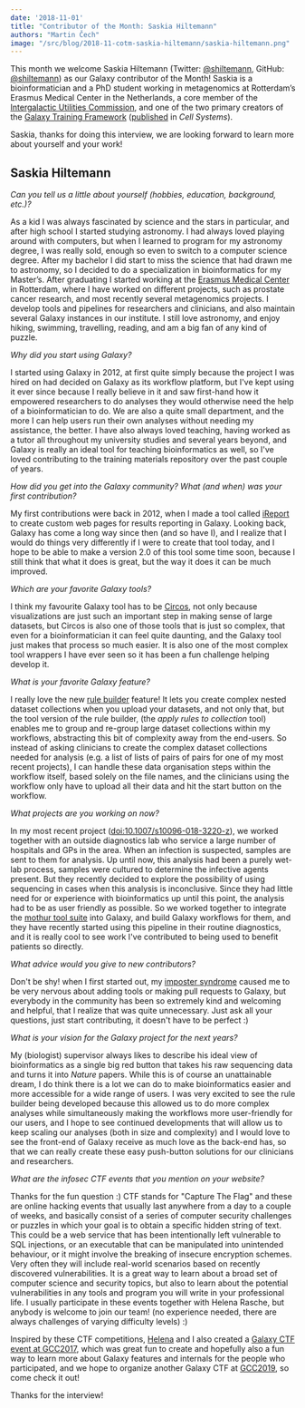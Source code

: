 ```yaml
---
date: '2018-11-01'
title: "Contributor of the Month: Saskia Hiltemann"
authors: "Martin Čech"
image: "/src/blog/2018-11-cotm-saskia-hiltemann/saskia-hiltemann.png"
---
```


This month we welcome Saskia Hiltemann (Twitter: [@shiltemann](https://twitter.com/shiltemann), GitHub: [@shiltemann](https://github.com/shiltemann)) as our Galaxy contributor of the Month! Saskia is a bioinformatician and a PhD student working in metagenomics at Rotterdam’s Erasmus Medical Center in the Netherlands, a core member of the [Intergalactic Utilities Commission](https://galaxyproject.org/iuc/), and one of the two primary creators of the [Galaxy Training Framework](https://training.galaxyproject.org/) ([published](https://doi.org/10.1016/j.cels.2018.05.012) in *Cell Systems*).

Saskia, thanks for doing this interview, we are looking forward to learn more about yourself and your work!

## Saskia Hiltemann

*Can you tell us a little about yourself (hobbies, education, background, etc.)?*

As a kid I was always fascinated by science and the stars in particular, and after high school I started studying astronomy. I had always loved playing around with computers, but when I learned to program for my astronomy degree, I was really sold, enough so even to switch to a computer science degree. After my bachelor I did start to miss the science that had drawn me to astronomy, so I decided to do a specialization in bioinformatics for my Master’s. After graduating I started working at the [Erasmus Medical Center](https://www.erasmusmc.nl/?lang=en) in Rotterdam, where I have worked on different projects, such as prostate cancer research, and most recently several metagenomics projects. I develop tools and pipelines for researchers and clinicians, and also maintain several Galaxy instances in our institute.
I still love astronomy, and enjoy hiking, swimming, travelling, reading, and am a big fan of any kind of puzzle.

*Why did you start using Galaxy?*

I started using Galaxy in 2012, at first quite simply because the project I was hired on had decided on Galaxy as its workflow platform, but I've kept using it ever since because I really believe in it and saw first-hand how it empowered researchers to do analyses they would otherwise need the help of a bioinformatician to do. We are also a quite small department, and the more I can help users run their own analyses without needing my assistance, the better. I have also always loved teaching, having worked as a tutor all throughout my university studies and several years beyond, and Galaxy is really an ideal tool for teaching bioinformatics as well, so I've loved contributing to the training materials repository over the past couple of years.

*How did you get into the Galaxy community? What (and when) was your first contribution?*

My first contributions were back in 2012, when I made a tool called [iReport](/events/gcc2014/abstracts/talks/#ireport-html-reporting-in-galaxy) to create custom web pages for results reporting in Galaxy. Looking back, Galaxy has come a long way since then (and so have I), and I realize that I would do things very differently if I were to create that tool today, and I hope to be able to make a version 2.0 of this tool some time soon, because I still think that what it does is great, but the way it does it can be much improved.

*Which are your favorite Galaxy tools?*

I think my favourite Galaxy tool has to be [Circos](https://toolshed.g2.bx.psu.edu/repository?repository_id=5e3c8169d70360fa&changeset_revision=ae9994cf526f), not only because visualizations are just such an important step in making sense of large datasets, but Circos is also one of those tools that is just so complex, that even for a bioinformatician it can feel quite daunting, and the Galaxy tool just makes that process so much easier. It is also one of the most complex tool wrappers I have ever seen so it has been a fun challenge helping develop it.

*What is your favorite Galaxy feature?*

I really love the new [rule builder](https://galaxyproject.github.io/training-material/topics/galaxy-data-manipulation/tutorials/upload-rules/tutorial.html) feature! It lets you create complex nested dataset collections when you upload your datasets, and not only that, but the tool version of the rule builder, (the *apply rules to collection* tool) enables me to group and re-group large dataset collections within my workflows, abstracting this bit of complexity away from the end-users. So instead of asking clinicians to create the complex dataset collections needed for analysis (e.g. a list of lists of pairs of pairs for one of my most recent projects), I can handle these data organisation steps within the workflow itself, based solely on the file names, and the clinicians using the workflow only have to upload all their data and hit the start button on the workflow.

*What projects are you working on now?*

In my most recent project ([doi:10.1007/s10096-018-3220-z](https://link.springer.com/article/10.1007/s10096-018-3220-z)), we worked together with an outside diagnostics lab who service a large number of hospitals and GPs in the area. When an infection is suspected, samples are sent to them for analysis. Up until now, this analysis had been a purely wet-lab process, samples were cultured to determine the infective agents present. But they recently decided to explore the possibility of using sequencing in cases when this analysis is inconclusive. Since they had little need for or experience with bioinformatics up until this point, the analysis had to be as user friendly as possible. So we worked together to integrate the [mothur tool suite](https://toolshed.g2.bx.psu.edu/repository?repository_id=1e1a6faad90b82fa) into Galaxy, and build Galaxy workflows for them, and they have recently started using this pipeline in their routine diagnostics, and it is really cool to see work I've contributed to being used to benefit patients so directly.

*What advice would you give to new contributors?*

Don't be shy! when I first started out, my [imposter syndrome](https://en.wikipedia.org/wiki/Impostor_syndrome) caused me to be very nervous about adding tools or making pull requests to Galaxy, but everybody in the community has been so extremely kind and welcoming and helpful, that I realize that was quite unnecessary. Just ask all your questions, just start contributing, it doesn't have to be perfect :)

*What is your vision for the Galaxy project for the next years?*

My (biologist) supervisor always likes to describe his ideal view of bioinformatics as a single big red button that takes his raw sequencing data and turns it into *Nature* papers. While this is of course an unattainable dream, I do think there is a lot we can do to make bioinformatics easier and more accessible for a wide range of users. I was very excited to see the rule builder being developed because this allowed us to do more complex analyses while simultaneously making the workflows more user-friendly for our users, and I hope to see continued developments that will allow us to keep scaling our analyses (both in size and complexity) and I would love to see the front-end of Galaxy receive as much love as the back-end has, so that we can really create these easy push-button solutions for our clinicians and researchers.

*What are the infosec CTF events that you mention on your website?*

Thanks for the fun question :) CTF stands for "Capture The Flag" and these are online hacking events that usually last anywhere from a day to a couple of weeks, and basically consist of a series of computer security challenges or puzzles in which your goal is to obtain a specific hidden string of text. This could be a web service that has been intentionally left vulnerable to SQL injections, or an executable that can be manipulated into unintended behaviour, or it might involve the breaking of insecure encryption schemes. Very often they will include real-world scenarios based on recently discovered vulnerabilities. It is a great way to learn about a broad set of computer science and security topics, but also to learn about the potential vulnerabilities in any tools and program you will write in your professional life. I usually participate in these events together with Helena Rasche, but anybody is welcome to join our team! (no experience needed, there are always challenges of varying difficulty levels) :) 
	
Inspired by these CTF competitions, [Helena](/people/helena-rasche) and I also created a [Galaxy CTF event at GCC2017](https://sched.co/BCVY), which was great fun to create and hopefully also a fun way to learn more about Galaxy features and internals for the people who participated, and we hope to organize another Galaxy CTF at [GCC2019](/events/gcc2019/), so come check it out!


Thanks for the interview!
